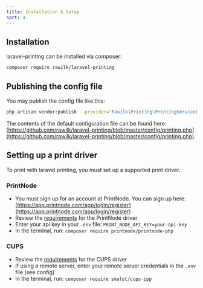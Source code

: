 ```yaml
---
title: Installation & Setup
sort: 4
---
```


## Installation

laravel-printing can be installed via composer:

```bash
composer require rawilk/laravel-printing
```

## Publishing the config file

You may publish the config file like this:

```bash
php artisan vendor:publish --provider="Rawilk\Printing\PrintingServiceProvider" --tag="config"
```

The contents of the default configuration file can be found here: [https://github.com/rawilk/laravel-printing/blob/master/config/printing.php](https://github.com/rawilk/laravel-printing/blob/master/config/printing.php)

## Setting up a print driver

To print with laravel printing, you must set up a supported print driver.

### PrintNode

-   You must sign up for an account at PrintNode. You can sign up here: [https://app.printnode.com/app/login/register](https://app.printnode.com/app/login/register)
-   Review the [requirements](/docs/laravel-printing/v1/requirements#printnode) for the PrintNode driver
-   Enter your api key in your `.env` file: `PRINT_NODE_API_KEY=your-api-key`
-   In the terminal, run: `composer require printnode/printnode-php`

### CUPS

-   Review the [requirements](/docs/laravel-printing/v1/requirements#cups) for the CUPS driver
-   If using a remote server, enter your remote server credentials in the `.env` file (see config)
-   In the terminal, run: `composer require smalot/cups-ipp`
